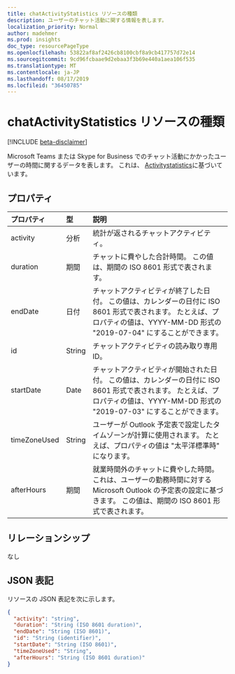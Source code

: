 ```yaml
---
title: chatActivityStatistics リソースの種類
description: ユーザーのチャット活動に関する情報を表します。
localization_priority: Normal
author: madehmer
ms.prod: insights
doc_type: resourcePageType
ms.openlocfilehash: 53822af8af2426cb8100cbf8a9cb417757d72e14
ms.sourcegitcommit: 9cd96fcbaae9d2ebaa3f3b69e440a1aea106f535
ms.translationtype: MT
ms.contentlocale: ja-JP
ms.lasthandoff: 08/17/2019
ms.locfileid: "36450785"
---
```

# <a name="chatactivitystatistics-resource-type"></a>chatActivityStatistics リソースの種類

[!INCLUDE [beta-disclaimer](../../includes/beta-disclaimer.md)]

Microsoft Teams または Skype for Business でのチャット活動にかかったユーザーの時間に関するデータを表します。 これは、 [Activitystatistics](../resources/activitystatistics.md)に基づいています。

## <a name="properties"></a>プロパティ

| プロパティ     | 型        | 説明 |
|:-------------|:------------|:------------|
|activity|分析| 統計が返されるチャットアクティビティ。|
|duration|期間|チャットに費やした合計時間。 この値は、期間の ISO 8601 形式で表されます。|
|endDate|日付|チャットアクティビティが終了した日付。 この値は、カレンダーの日付に ISO 8601 形式で表されます。 たとえば、プロパティの値は、YYYY-MM-DD 形式の "2019-07-04" にすることができます。|
|id|String| チャットアクティビティの読み取り専用 ID。|
|startDate|Date|チャットアクティビティが開始された日付。 この値は、カレンダーの日付に ISO 8601 形式で表されます。 たとえば、プロパティの値は、YYYY-MM-DD 形式の "2019-07-03" にすることができます。|
|timeZoneUsed|String|ユーザーが Outlook 予定表で設定したタイムゾーンが計算に使用されます。 たとえば、プロパティの値は "太平洋標準時" になります。|
|afterHours|期間|就業時間外のチャットに費やした時間。これは、ユーザーの勤務時間に対する Microsoft Outlook の予定表の設定に基づきます。 この値は、期間の ISO 8601 形式で表されます。 |

## <a name="relationships"></a>リレーションシップ

なし

## <a name="json-representation"></a>JSON 表記

リソースの JSON 表記を次に示します。

<!-- {
  "blockType": "resource",
  "optionalProperties": [

  ],
  "@odata.type": "microsoft.graph.chatActivityStatistics"
}-->

```json
{
  "activity": "string",
  "duration": "String (ISO 8601 duration)",
  "endDate": "String (ISO 8601)",
  "id": "String (identifier)",
  "startDate": "String (ISO 8601)",
  "timeZoneUsed": "String",
  "afterHours": "String (ISO 8601 duration)"
}

```

<!-- uuid: 16cd6b66-4b1a-43a1-adaf-3a886856ed98
2019-02-04 14:57:30 UTC -->
<!-- {
  "type": "#page.annotation",
  "description": "chatActivityStatistics resource",
  "keywords": "",
  "section": "documentation",
  "tocPath": ""
}-->

